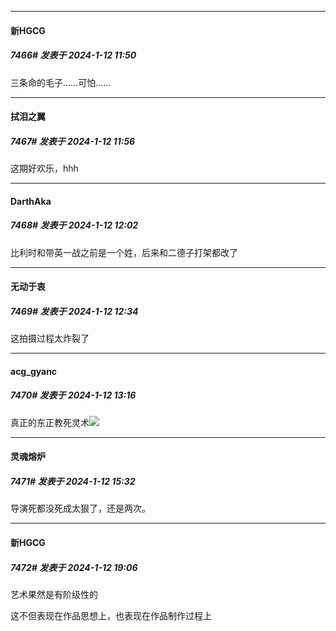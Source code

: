 
*****

####  新HGCG  
##### 7466#       发表于 2024-1-12 11:50

三条命的毛子……可怕……

*****

####  拭泪之翼  
##### 7467#       发表于 2024-1-12 11:56

这期好欢乐，hhh

*****

####  DarthAka  
##### 7468#       发表于 2024-1-12 12:02

比利时和带英一战之前是一个姓，后来和二德子打架都改了


*****

####  无动于衷  
##### 7469#       发表于 2024-1-12 12:34

这拍摄过程太炸裂了


*****

####  acg_gyanc  
##### 7470#       发表于 2024-1-12 13:16

真正的东正教死灵术<img src="https://static.saraba1st.com/image/smiley/face2017/039.png" referrerpolicy="no-referrer">


*****

####  灵魂熔炉  
##### 7471#       发表于 2024-1-12 15:32

导演死都没死成太狠了，还是两次。


*****

####  新HGCG  
##### 7472#       发表于 2024-1-12 19:06

艺术果然是有阶级性的

这不但表现在作品思想上，也表现在作品制作过程上

